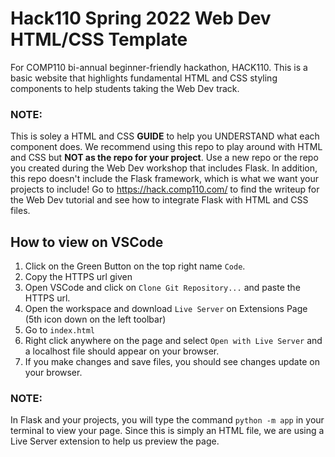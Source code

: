 # Hack110 Spring 2022 Web Dev HTML/CSS Template

For COMP110 bi-annual beginner-friendly hackathon, HACK110. This is a basic website that highlights fundamental HTML and CSS styling components to help students taking the Web Dev track.

### NOTE:
This is soley a HTML and CSS **GUIDE** to help you UNDERSTAND what each component does. We recommend using this repo to play around with HTML and CSS but **NOT as the repo for your project**. Use a new repo or the repo you created during the Web Dev workshop that includes Flask. In addition, this repo doesn't include the Flask framework, which is what we want your projects to include! Go to https://hack.comp110.com/ to find the writeup for the Web Dev tutorial and see how to integrate Flask with HTML and CSS files.


## How to view on VSCode

1. Click on the Green Button on the top right name `Code`.
2. Copy the HTTPS url given
3. Open VSCode and click on `Clone Git Repository...` and paste the HTTPS url.
4. Open the workspace and download `Live Server` on Extensions Page (5th icon down on the left toolbar)
5. Go to `index.html`
6. Right click anywhere on the page and select `Open with Live Server` and a localhost file should appear on your browser.
7. If you make changes and save files, you should see changes update on your browser.

### NOTE:
In Flask and your projects, you will type the command `python -m app` in your terminal to view your page. Since this is simply an HTML file, we are using a Live Server extension to help us preview the page.
